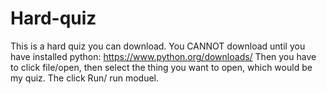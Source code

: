 # Hard-quiz
This is a hard quiz you can download.
You CANNOT download until you have installed python: https://www.python.org/downloads/
Then you have to click file/open, then select the thing you want to open, which would be my quiz.
The click Run/ run moduel.
